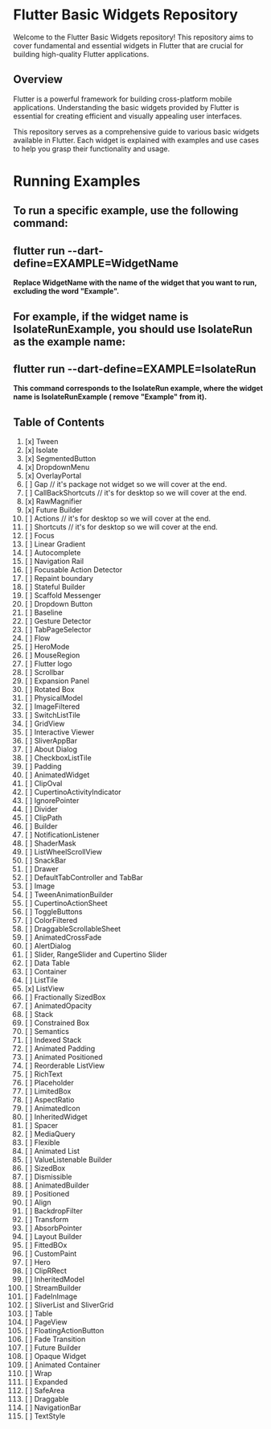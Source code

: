 # Flutter Basic Widgets Repository

Welcome to the Flutter Basic Widgets repository! This repository aims to cover fundamental and
essential widgets in Flutter that are crucial for building high-quality Flutter applications.

## Overview

Flutter is a powerful framework for building cross-platform mobile applications. Understanding the
basic widgets provided by Flutter is essential for creating efficient and visually appealing user
interfaces.

This repository serves as a comprehensive guide to various basic widgets available in Flutter. Each
widget is explained with examples and use cases to help you grasp their functionality and usage.

# **Running Examples**

## **To run a specific example, use the following command:**

## flutter run --dart-define=EXAMPLE=WidgetName

**Replace WidgetName with the name of the widget that you want to run, excluding the word "Example".**

## For example, if the widget name is IsolateRunExample, you should use IsolateRun as the example name:

## **flutter run --dart-define=EXAMPLE=IsolateRun**

**This command corresponds to the IsolateRun example, where the widget name is IsolateRunExample (
remove "Example" from it).**

## Table of Contents

1. [x] Tween
2. [x] Isolate
3. [x] SegmentedButton
4. [x] DropdownMenu
5. [x] OverlayPortal
6. [ ] Gap // it's package not widget so we will cover at the end.
7. [ ] CallBackShortcuts // it's for desktop so we will cover at the end.
8. [x] RawMagnifier
9. [x] Future Builder
10. [ ] Actions // it's for desktop so we will cover at the end.
11. [ ] Shortcuts // it's for desktop so we will cover at the end.
12. [ ] Focus
13. [ ] Linear Gradient
14. [ ] Autocomplete
15. [ ] Navigation Rail
16. [ ] Focusable Action Detector
17. [ ] Repaint boundary
18. [ ] Stateful Builder
19. [ ] Scaffold Messenger
20. [ ] Dropdown Button
21. [ ] Baseline
22. [ ] Gesture Detector
23. [ ] TabPageSelector
24. [ ] Flow
25. [ ] HeroMode
26. [ ] MouseRegion
27. [ ] Flutter logo
28. [ ] Scrollbar
29. [ ] Expansion Panel
30. [ ] Rotated Box
31. [ ] PhysicalModel
32. [ ] ImageFiltered
33. [ ] SwitchListTile
34. [ ] GridView
35. [ ] Interactive Viewer
36. [ ] SliverAppBar
37. [ ] About Dialog
38. [ ] CheckboxListTile
39. [ ] Padding
40. [ ] AnimatedWidget
41. [ ] ClipOval
42. [ ] CupertinoActivityIndicator
43. [ ] IgnorePointer
44. [ ] Divider
45. [ ] ClipPath
46. [ ] Builder
47. [ ] NotificationListener
48. [ ] ShaderMask
49. [ ] ListWheelScrollView
50. [ ] SnackBar
51. [ ] Drawer
52. [ ] DefaultTabController and TabBar
53. [ ] Image
54. [ ] TweenAnimationBuilder
55. [ ] CupertinoActionSheet
56. [ ] ToggleButtons
57. [ ] ColorFiltered
58. [ ] DraggableScrollableSheet
59. [ ] AnimatedCrossFade
60. [ ] AlertDialog
61. [ ] Slider, RangeSlider and Cupertino Slider
62. [ ] Data Table
63. [ ] Container
64. [ ] ListTile
65. [x] ListView
66. [ ] Fractionally SizedBox
67. [ ] AnimatedOpacity
68. [ ] Stack
69. [ ] Constrained Box
70. [ ] Semantics
71. [ ] Indexed Stack
72. [ ] Animated Padding
73. [ ] Animated Positioned
74. [ ] Reorderable ListView
75. [ ] RichText
76. [ ] Placeholder
77. [ ] LimitedBox
78. [ ] AspectRatio
79. [ ] AnimatedIcon
80. [ ] InheritedWidget
81. [ ] Spacer
82. [ ] MediaQuery
83. [ ] Flexible
84. [ ] Animated List
85. [ ] ValueListenable Builder
86. [ ] SizedBox
87. [ ] Dismissible
88. [ ] AnimatedBuilder
89. [ ] Positioned
90. [ ] Align
91. [ ] BackdropFilter
92. [ ] Transform
93. [ ] AbsorbPointer
94. [ ] Layout Builder
95. [ ] FittedBOx
96. [ ] CustomPaint
97. [ ] Hero
98. [ ] ClipRRect
99. [ ] InheritedModel
100. [ ] StreamBuilder
101. [ ] FadeInImage
102. [ ] SliverList and SliverGrid
103. [ ] Table
104. [ ] PageView
105. [ ] FloatingActionButton
106. [ ] Fade Transition
107. [ ] Future Builder
108. [ ] Opaque Widget
109. [ ] Animated Container
110. [ ] Wrap
111. [ ] Expanded
112. [ ] SafeArea
113. [ ] Draggable
114. [ ] NavigationBar
115. [ ] TextStyle